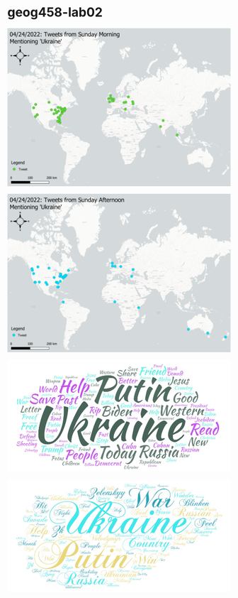 # geog458-lab02



![A map displaying tweets (morning)](/imgs/geotweets-1.png)

![A map displaying tweets (afternoon)](/imgs/geotweets-2.png)

![A wordcloud from morning tweets](/imgs/wordcloud1.jpeg)

![A wordcloud from afternoon tweets](/imgs/wordcloud2.jpeg)